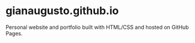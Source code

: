 # gianaugusto.github.io
Personal website and portfolio built with HTML/CSS and hosted on GitHub Pages.
